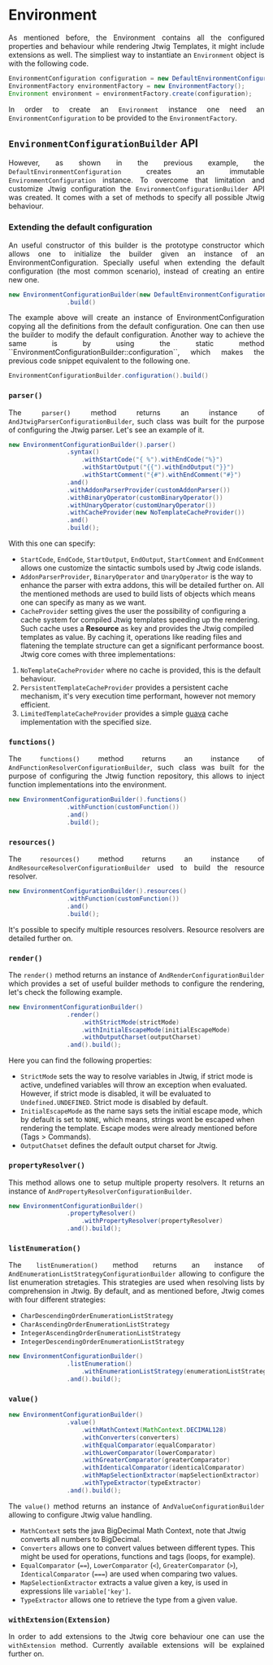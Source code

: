 
# Environment


<p style="text-align: justify;">
As mentioned before, the Environment contains all the configured properties and behaviour while rendering Jtwig Templates, it might include extensions as well. The simpliest way to instantiate an <code>Environment</code> object is with the following code.
</p>

```java
EnvironmentConfiguration configuration = new DefaultEnvironmentConfiguration();
EnvironmentFactory environmentFactory = new EnvironmentFactory();
Environment environment = environmentFactory.create(configuration);
```

<p style="text-align: justify;">
In order to create an <code>Environment</code> instance one need an <code>EnvironmentConfiguration</code> to be provided to the <code>EnvironmentFactory</code>.
</p>

## ``EnvironmentConfigurationBuilder`` API

<p style="text-align: justify;">
However, as shown in the previous example, the <code>DefaultEnvironmentConfiguration</code> creates an immutable <code>EnvironmentConfiguration</code> instance. To overcome that limitation and customize Jtwig configuration the <code>EnvironmentConfigurationBuilder</code> API was created. It comes with a set of methods to specify all possible Jtwig behaviour.
</p>

### Extending the default configuration

<p style="text-align: justify;">
An useful constructor of this builder is the prototype constructor which allows one to initialize the builder given an instance of an EnvironmentConfiguration. Specially useful when extending the default configuration (the most common scenario), instead of creating an entire new one.
</p>

```java
new EnvironmentConfigurationBuilder(new DefaultEnvironmentConfiguration())
                .build()
```

<p style="text-align: justify;">
The example above will create an instance of EnvironmentConfiguration copying all the definitions from the default configuration. One can then use the builder to modify the default configuration. Another way to achieve the same is by using the static method ``EnvironmentConfigurationBuilder::configuration``, which makes the previous code snippet equivalent to the following one.
</p>

```java
EnvironmentConfigurationBuilder.configuration().build()
```

### ``parser()``

<p style="text-align: justify;">
The <code>parser()</code> method returns an instance of <code>AndJtwigParserConfigurationBuilder</code>, such class was built for the purpose of configuring the Jtwig parser. Let's see an example of it.
</p>

```java
new EnvironmentConfigurationBuilder().parser()
                .syntax()
                    .withStartCode("{ %").withEndCode("%}")
                    .withStartOutput("{{").withEndOutput("}}")
                    .withStartComment("{#").withEndComment("#}")
                .and()
                .withAddonParserProvider(customAddonParser())
                .withBinaryOperator(customBinaryOperator())
                .withUnaryOperator(customUnaryOperator())
                .withCacheProvider(new NoTemplateCacheProvider())
                .and()
                .build();
```

<p style="text-align: justify;">
With this one can specify:
</p>

* ``StartCode``, ``EndCode``, ``StartOutput``, ``EndOutput``, ``StartComment`` and ``EndComment`` allows one customize the sintactic sumbols used by Jtwig code islands.
* ``AddonParserProvider``, ``BinaryOperator`` and ``UnaryOperator`` is the way to enhance the parser with extra addons, this will be detailed further on. All the mentioned methods are used to build lists of objects which means one can specify as many as we want.
* ``CacheProvider`` setting gives the user the possibility of configuring a cache system for compiled Jtwig templates speeding up the rendering. Such cache uses a **Resource** as key and provides the Jtwig compiled templates as value. By caching it, operations like reading files and flatening the template structure can get a significant performance boost. Jtwig core comes with three implementations:
    
1. ``NoTemplateCacheProvider`` where no cache is provided, this is the default behaviour.
2. ``PersistentTemplateCacheProvider`` provides a persistent cache mechanism, it's very execution time performant, however not memory efficient.
3. ``LimitedTemplateCacheProvider`` provides a simple [guava](https://github.com/google/guava/wiki/CachesExplained) cache implementation with the specified size.

### ``functions()``

<p style="text-align: justify;">
The <code>functions()</code> method returns an instance of <code>AndFunctionResolverConfigurationBuilder</code>, such class was built for the purpose of configuring the Jtwig function repository, this allows to inject function implementations into the environment.
</p>

```java
new EnvironmentConfigurationBuilder().functions()
                .withFunction(customFunction())
                .and()
                .build();
```

### ``resources()``

<p style="text-align: justify;">
The <code>resources()</code> method returns an instance of <code>AndResourceResolverConfigurationBuilder</code> used to build the resource resolver.
</p>

```java
new EnvironmentConfigurationBuilder().resources()
                .withFunction(customFunction())
                .and()
                .build();
```

<p style="text-align: justify;">
It's possible to specify multiple resources resolvers. Resource resolvers are detailed further on.
</p>

### ``render()``

<p style="text-align: justify;">
The <code>render()</code> method returns an instance of <code>AndRenderConfigurationBuilder</code> which provides a set of useful builder methods to configure the rendering, let's check the following example.
</p>

```java
new EnvironmentConfigurationBuilder()
                .render()
                    .withStrictMode(strictMode)
                    .withInitialEscapeMode(initialEscapeMode)
                    .withOutputCharset(outputCharset)
                .and().build();
```

<p style="text-align: justify;">
Here you can find the following properties:
</p>

* ``StrictMode`` sets the way to resolve variables in Jtwig, if strict mode is active, undefined variables will throw an exception when evaluated. However, if strict mode is disabled, it will be evaluated to ``Undefined.UNDEFINED``. Strict mode is disabled by default.
* ``InitialEscapeMode`` as the name says sets the initial escape mode, which by default is set to ``NONE``, which means, strings wont be escaped when rendering the template. Escape modes were already mentioned before (Tags > Commands).
* ``OutputChatset`` defines the default output charset for Jtwig.

### ``propertyResolver()``

<p style="text-align: justify;">
This method allows one to setup multiple property resolvers. It returns an instance of <code>AndPropertyResolverConfigurationBuilder</code>.
</p>

```java
new EnvironmentConfigurationBuilder()
                .propertyResolver()
                    .withPropertyResolver(propertyResolver)
                .and().build();
```

### ``listEnumeration()``

<p style="text-align: justify;">
The <code>listEnumeration()</code> method returns an instance of <code>AndEnumerationListStrategyConfigurationBuilder</code> allowing to configure the list enumeration stretagies. This strategies are used when resolving lists by comprehension in Jtwig. By default, and as mentioned before, Jtwig comes with four different strategies:
</p>

* ``CharDescendingOrderEnumerationListStrategy``
* ``CharAscendingOrderEnumerationListStrategy``
* ``IntegerAscendingOrderEnumerationListStrategy``
* ``IntegerDescendingOrderEnumerationListStrategy``

```java
new EnvironmentConfigurationBuilder()
                .listEnumeration()
                    .withEnumerationListStrategy(enumerationListStrategy)
                .and().build();
```

### ``value()``

```java
new EnvironmentConfigurationBuilder()
                .value()
                    .withMathContext(MathContext.DECIMAL128)
                    .withConverters(converters)
                    .withEqualComparator(equalComparator)
                    .withLowerComparator(lowerComparator)
                    .withGreaterComparator(greaterComparator)
                    .withIdenticalComparator(identicalComparator)
                    .withMapSelectionExtractor(mapSelectionExtractor)
                    .withTypeExtractor(typeExtractor)
                .and().build();
```

<p style="text-align: justify;">
The <code>value()</code> method returns an instance of <code>AndValueConfigurationBuilder</code> allowing to configure Jtwig value handling.
</p>

* ``MathContext`` sets the java BigDecimal Math Context, note that Jtwig converts all numbers to BigDecimal.
* ``Converters`` allows one to convert values between different types. This might be used for operations, functions and tags (loops, for example).
* ``EqualComparator`` (``==``), ``LowerComparator`` (``<``), ``GreaterComparator`` (``>``), ``IdenticalComparator`` (``===``) are used when comparing two values.
* ``MapSelectionExtractor`` extracts a value given a key, is used in expressions lile ``variable['key']``.
* ``TypeExtractor`` allows one to retrieve the type from a given value.


### ``withExtension(Extension)``

<p style="text-align: justify;">
In order to add extensions to the Jtwig core behaviour one can use the <code>withExtension</code> method. Currently available extensions will be explained further on.
</p>
